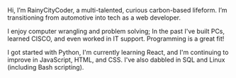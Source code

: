 Hi, I’m RainyCityCoder, a multi-talented, curious carbon-based lifeform. I’m transitioning from automotive into tech as a web developer. 

I enjoy computer wrangling and problem solving; In the past I've built PCs, learned CISCO, and even worked in IT support. Programming is a great fit! 

I got started with Python, I'm currently learning React, and I'm continuing to improve in JavaScript, HTML, and CSS. I've also dabbled in SQL and Linux (including Bash scripting). 

<!---
RainyCityDiver/RainyCityDiver is a ✨ special ✨ repository because its `README.md` (this file) appears on your GitHub profile.
You can click the Preview link to take a look at your changes.
--->
